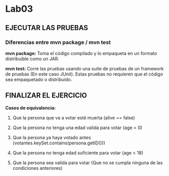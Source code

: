 # Lab03

## EJECUTAR LAS PRUEBAS

### Diferencias entre mvn package / mvn test

**mvn package:** Toma el código compilado y lo empaqueta en un formato distribuible como un JAR.

**mvn test:** Corre las pruebas usando una suite de pruebas de un framework de pruebas (En este caso JUnit). Estas pruebas no requieren que el código sea empaquetado o distribuido.

## FINALIZAR EL EJERCICIO

**Casos de equivalencia:**

1. Que la persona que va a votar esté muerta (alive == false) 

2. Que la persona no tenga una edad valida para votar (age < 0)

3. Que la persona ya haya votado antes (votantes.keySet.contains(persona.getID()))

4. Que la persona no tenga edad suficiente para votar (age < 18)
 
5. Que la persona sea valida para votar (Que no se cumpla ninguna de las condiciones anteriores)
